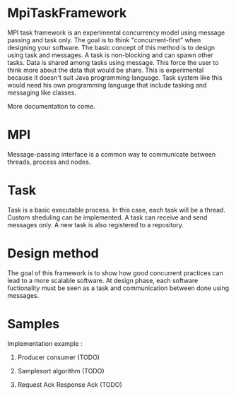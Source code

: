 # MpiTaskFramework
MPI task framework is an experimental concurrency model using message passing and task only. The goal is to think "concurrent-first" when designing your software. The basic concept of this method is to design using task and messages.
A task is non-blocking and can spawn other tasks. Data is shared among tasks using message. This force the user to think more about the data that would be share. This is experimental because it doesn't suit Java programming language. Task
system like this would need his own programming language that include tasking and messaging like classes.

More documentation to come.

# MPI
Message-passing interface is a common way to communicate between threads, process and nodes.

# Task
Task is a basic executable process. In this case, each task will be a thread. Custom sheduling can be implemented. A task can receive and send messages only. A new task is also registered to a repository.

# Design method
The goal of this framework is to show how good concurrent practices can lead to a more scalable software. At design phase, each software fuctionality must be seen as a task and communication between done using messages.

# Samples
Implementation example : 

1) Producer consumer (TODO) 

2) Samplesort algorithm (TODO) 

3) Request Ack Response Ack (TODO) 

